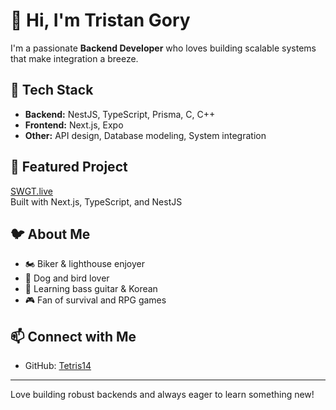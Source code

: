 # 👋 Hi, I'm Tristan Gory

I'm a passionate **Backend Developer** who loves building scalable systems that make integration a breeze.

## 🚀 Tech Stack
- **Backend:** NestJS, TypeScript, Prisma, C, C++
- **Frontend:** Next.js, Expo
- **Other:** API design, Database modeling, System integration

## 🌟 Featured Project
[SWGT.live](https://swgm.live/login)  
Built with Next.js, TypeScript, and NestJS

## 🐦 About Me
- 🏍️ Biker & lighthouse enjoyer
- 🐶 Dog and bird lover
- 🎸 Learning bass guitar & Korean
- 🎮 Fan of survival and RPG games

## 📫 Connect with Me
- GitHub: [Tetris14](https://github.com/Tetris14)

---

Love building robust backends and always eager to learn something new!
